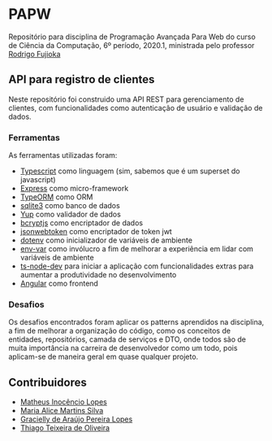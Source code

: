 # PAPW
Repositório para disciplina de Programação Avançada Para Web do curso de Ciência da Computação, 6º período, 2020.1, ministrada pelo professor [Rodrigo Fujioka](https://github.com/rodrigofujioka)

## API para registro de clientes

Neste repositório foi construido uma API REST para gerenciamento de clientes, com funcionalidades como autenticação de usuário e validação de dados.

### Ferramentas

As ferramentas utilizadas foram:

- [Typescript](https://www.typescriptlang.org/) como linguagem (sim, sabemos que é um superset do javascript)
- [Express](https://expressjs.com/pt-br/) como micro-framework
- [TypeORM](https://typeorm.io/) como ORM
- [sqlite3](https://www.sqlite.org/) como banco de dados
- [Yup](https://github.com/jquense/yup) como validador de dados
- [bcryptjs](https://github.com/dcodeIO/bcrypt.js) como encriptador de dados
- [jsonwebtoken](https://github.com/auth0/node-jsonwebtoken) como encriptador de token jwt
- [dotenv](https://github.com/motdotla/dotenv) como inicializador de variáveis de ambiente
- [env-var](https://github.com/evanshortiss/env-var) como invólucro a fim de melhorar a experiência em lidar com variáveis de ambiente
- [ts-node-dev](https://github.com/whitecolor/ts-node-dev) para iniciar a aplicação com funcionalidades extras para aumentar a produtividade no desenvolvimento
- [Angular](https://angular.io/) como frontend

### Desafios

Os desafios encontrados foram aplicar os patterns aprendidos na disciplina, a fim de melhorar a organização do código, como os conceitos de entidades, repositórios, camada de serviços e DTO, onde todos são de muita importância na carreira de desenvolvedor como um todo, pois aplicam-se de maneira geral em quase qualquer projeto.

## Contribuidores

- [Matheus Inocêncio Lopes](https://github.com/matheuslopess1)
- [Maria Alice Martins Silva](https://github.com/malicemartinss)
- [Gracielly de Araújo Pereira Lopes](https://github.com/Graciellyaraujo)
- [Thiago Teixeira de Oliveira](https://github.com/thiagoasd)
